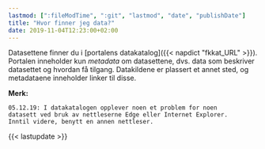 ```yaml
---
lastmod: [":fileModTime", ":git", "lastmod", "date", "publishDate"]
title: "Hvor finner jeg data?"
date: 2019-11-04T12:23:00+02:00
---
```


Datasettene finner du i [portalens datakatalog]({{< napdict "fkkat_URL" >}}). Portalen inneholder kun *metadata* om datasettene, dvs. data som beskriver datasettet og hvordan få tilgang. Datakildene er plassert et annet sted, og metadataene inneholder linker til disse.


**Merk:**

```
05.12.19: I datakatalogen opplever noen et problem for noen
datasett ved bruk av nettleserne Edge eller Internet Explorer.
Inntil videre, benytt en annen nettleser.
```

{{< lastupdate >}}
